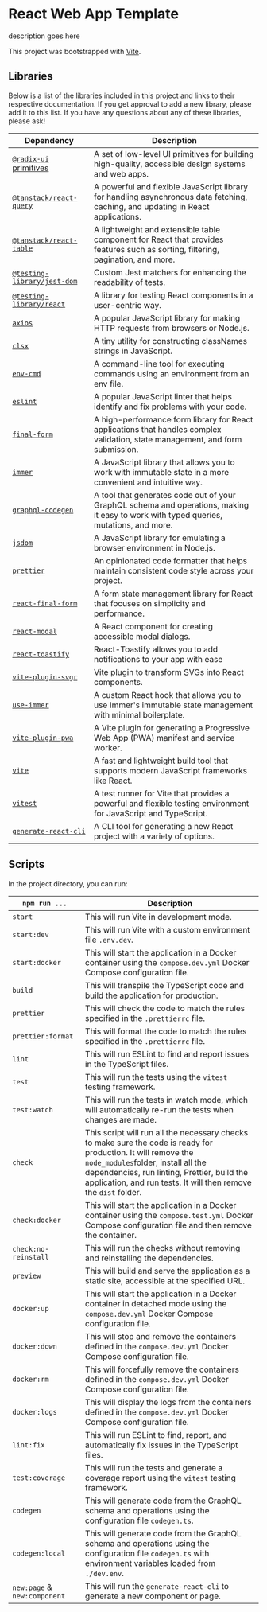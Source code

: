 # React Web App Template

description goes here

This project was bootstrapped with [Vite](https://vitejs.dev/).

## Libraries

Below is a list of the libraries included in this project and links to their respective documentation. If you get approval to add a new library, please add it to this list. If you have any questions about any of these libraries, please ask!

| Dependency                                                                                | Description                                                                                                                           |
| ----------------------------------------------------------------------------------------- | ------------------------------------------------------------------------------------------------------------------------------------- |
| [`@radix-ui` primitives](https://www.radix-ui.com/primitives)                             | A set of low-level UI primitives for building high-quality, accessible design systems and web apps.                                   |
| [`@tanstack/react-query`](https://react-query.tanstack.com/)                              | A powerful and flexible JavaScript library for handling asynchronous data fetching, caching, and updating in React applications.      |
| [`@tanstack/react-table`](https://react-table.tanstack.com/)                              | A lightweight and extensible table component for React that provides features such as sorting, filtering, pagination, and more.       |
| [`@testing-library/jest-dom`](https://github.com/testing-library/jest-dom)                | Custom Jest matchers for enhancing the readability of tests.                                                                          |
| [`@testing-library/react`](https://testing-library.com/docs/react-testing-library/intro/) | A library for testing React components in a user-centric way.                                                                         |
| [`axios`](https://axios-http.com/)                                                        | A popular JavaScript library for making HTTP requests from browsers or Node.js.                                                       |
| [`clsx`](https://github.com/lukeed/clsx#readme)                                           | A tiny utility for constructing classNames strings in JavaScript.                                                                     |
| [`env-cmd`](https://www.npmjs.com/package/env-cmd)                                        | A command-line tool for executing commands using an environment from an env file.                                                     |
| [`eslint`](https://eslint.org/)                                                           | A popular JavaScript linter that helps identify and fix problems with your code.                                                      |
| [`final-form`](https://final-form.org/react)                                              | A high-performance form library for React applications that handles complex validation, state management, and form submission.        |
| [`immer`](https://immerjs.github.io/immer/)                                               | A JavaScript library that allows you to work with immutable state in a more convenient and intuitive way.                             |
| [`graphql-codegen`](https://the-guild.dev/graphql/codegen/docs)                           | A tool that generates code out of your GraphQL schema and operations, making it easy to work with typed queries, mutations, and more. |
| [`jsdom`](https://github.com/jsdom/jsdom#readme)                                          | A JavaScript library for emulating a browser environment in Node.js.                                                                  |
| [`prettier`](https://prettier.io/docs/en/)                                                | An opinionated code formatter that helps maintain consistent code style across your project.                                          |
| [`react-final-form`](https://final-form.org/react)                                        | A form state management library for React that focuses on simplicity and performance.                                                 |
| [`react-modal`](https://react-modal.com/)                                                 | A React component for creating accessible modal dialogs.                                                                              |
| [`react-toastify`](https://fkhadra.github.io/react-toastify/introduction/)                | React-Toastify allows you to add notifications to your app with ease                                                                  |
| [`vite-plugin-svgr`](https://github.com/pd4d10/vite-plugin-svgr)                          | Vite plugin to transform SVGs into React components.                                                                                  |
| [`use-immer`](https://github.com/immerjs/use-immer#readme)                                | A custom React hook that allows you to use Immer's immutable state management with minimal boilerplate.                               |
| [`vite-plugin-pwa`](https://vite-pwa-org.netlify.app/)                                    | A Vite plugin for generating a Progressive Web App (PWA) manifest and service worker.                                                 |
| [`vite`](https://vitejs.dev/)                                                             | A fast and lightweight build tool that supports modern JavaScript frameworks like React.                                              |
| [`vitest`](https://vitest.dev)                                                            | A test runner for Vite that provides a powerful and flexible testing environment for JavaScript and TypeScript.                       |
| [`generate-react-cli`](https://github.com/arminbro/generate-react-cli#readme)             | A CLI tool for generating a new React project with a variety of options.                                                              |

## Scripts

In the project directory, you can run:

| `npm run ...`                | Description                                                                                                                                                                                                                                                             |
| ---------------------------- | ----------------------------------------------------------------------------------------------------------------------------------------------------------------------------------------------------------------------------------------------------------------------- |
| `start`                      | This will run Vite in development mode.                                                                                                                                                                                                                                 |
| `start:dev`                  | This will run Vite with a custom environment file `.env.dev`.                                                                                                                                                                                                           |
| `start:docker`               | This will start the application in a Docker container using the `compose.dev.yml` Docker Compose configuration file.                                                                                                                                                    |
| `build`                      | This will transpile the TypeScript code and build the application for production.                                                                                                                                                                                       |
| `prettier`                   | This will check the code to match the rules specified in the `.prettierrc` file.                                                                                                                                                                                        |
| `prettier:format`            | This will format the code to match the rules specified in the `.prettierrc` file.                                                                                                                                                                                       |
| `lint`                       | This will run ESLint to find and report issues in the TypeScript files.                                                                                                                                                                                                 |
| `test`                       | This will run the tests using the `vitest` testing framework.                                                                                                                                                                                                           |
| `test:watch`                 | This will run the tests in watch mode, which will automatically re-run the tests when changes are made.                                                                                                                                                                 |
| `check`                      | This script will run all the necessary checks to make sure the code is ready for production. It will remove the `node_modules`folder, install all the dependencies, run linting, Prettier, build the application, and run tests. It will then remove the `dist` folder. |
| `check:docker`               | This will start the application in a Docker container using the `compose.test.yml` Docker Compose configuration file and then remove the container.                                                                                                                     |
| `check:no-reinstall`         | This will run the checks without removing and reinstalling the dependencies.                                                                                                                                                                                            |
| `preview`                    | This will build and serve the application as a static site, accessible at the specified URL.                                                                                                                                                                            |
| `docker:up`                  | This will start the application in a Docker container in detached mode using the `compose.dev.yml` Docker Compose configuration file.                                                                                                                                   |
| `docker:down`                | This will stop and remove the containers defined in the `compose.dev.yml` Docker Compose configuration file.                                                                                                                                                            |
| `docker:rm`                  | This will forcefully remove the containers defined in the `compose.dev.yml` Docker Compose configuration file.                                                                                                                                                          |
| `docker:logs`                | This will display the logs from the containers defined in the `compose.dev.yml` Docker Compose configuration file.                                                                                                                                                      |
| `lint:fix`                   | This will run ESLint to find, report, and automatically fix issues in the TypeScript files.                                                                                                                                                                             |
| `test:coverage`              | This will run the tests and generate a coverage report using the `vitest` testing framework.                                                                                                                                                                            |
| `codegen`                    | This will generate code from the GraphQL schema and operations using the configuration file `codegen.ts`.                                                                                                                                                               |
| `codegen:local`              | This will generate code from the GraphQL schema and operations using the configuration file `codegen.ts` with environment variables loaded from `./dev.env`.                                                                                                            |
| `new:page` & `new:component` | This will run the `generate-react-cli` to generate a new component or page.                                                                                                                                                                                             |
